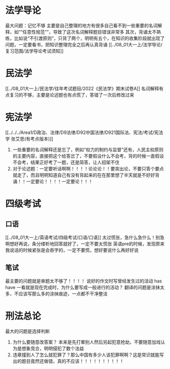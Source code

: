 # 法学导论
最大问题：记忆不够
主要是自己整理的地方有很多自己看不到一些重要的名词解释，如““任意性规范””，导致了这次名词解释题目错误非常多
其次，背诵太不熟练，比如说“不引渡原则”，只背了两个，明明有五个，在知识的收集阶段就出现了问题，一定要看书，把知识整理完全之后再认真背诵
[[../08_01大一上/法学导论/复习范围/法学导论考试须知]]

# 民法学
[[../08_01大一上/民法学/往年考试题目/2022《民法学》期末试卷A]]
名词解释有点复习的不够，主要是论述题也有点慌了，答错了一次后修改过来


# 宪法学
[[../../../Area1/D政治、法律/D9法律/D92中国法律/D921国际法、宪法/考试/宪法学 张艾思(有考点版本)]]
1. 一些重要的名词解释还是忘了，例如“权力的制约与监督”还有，人民主权原则的主要内容，直接把这个给答岔了，不要假设什么不会考，背的时候一直假设不会考，结果正好考了一题，还是简答，让人招架不住
2. 对于论述题：一定要听话啊啊！！！！论论论！！要突出论，不要只答个要点就走了，而且明明知道自己有没有背起来的在在那里想了半天就是不好好背诵！！一定要论！！！！一定要论！！！

# 四级考试
## 口语
[[../08_01大一上/英语考试/四级考试/口语/口语]]
太过慌张，急什么急什么！别急啊想好再说，条分缕析地回答就好了，一定不要太慌张
英语pre的时候，发现原来我说话的时候紧张是会吞字的，一定不要慌，想好要说什么再好好说


## 笔试
最主要的问题就是审题太不够了！！！！
说好的作文时写曾经发生过的活动 has have 一看就是现在完成时，为什么要写成一般进行的活动？
翻译的问题是涂抹太多，不应该写那么多的涂抹痕迹，一点都不干净整洁

# 刑法总论
最大的问题是选择判断
1. 为什么要随意改答案？   本来是先打晕别人然后另起犯意抢劫，不要随意加戏认为是想象竞合，明明侵犯了数个法益
2. 违章撞到人了怎么就犯罪了？那么中国有多少人该犯罪啊啊？这是常识就能写出的题目竟然还做错，真的不应该！！！！！！！！！！


